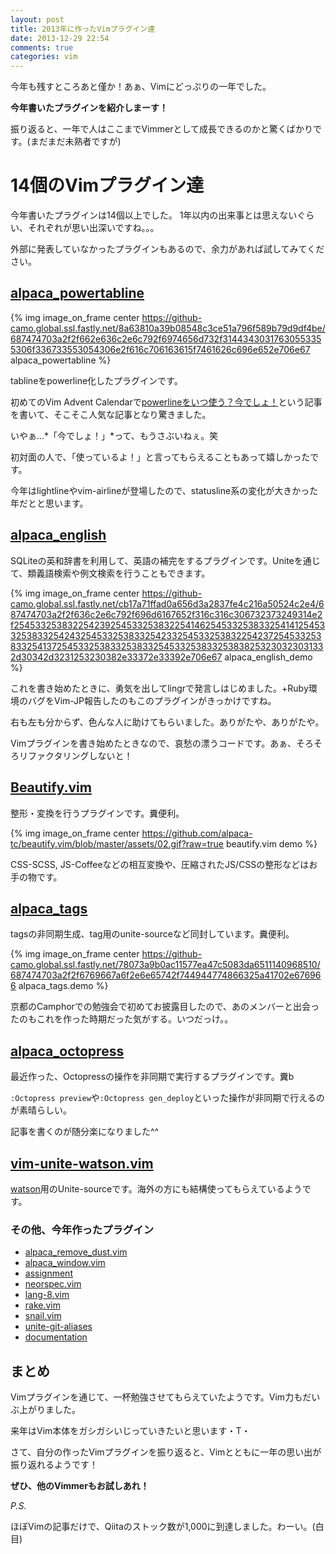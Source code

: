 ```yaml
---
layout: post
title: 2013年に作ったVimプラグイン達
date: 2013-12-29 22:54
comments: true
categories: vim
---
```


今年も残すところあと僅か！あぁ、Vimにどっぷりの一年でした。

**今年書いたプラグインを紹介しまーす！**

<!-- more -->

振り返ると、一年で人はここまでVimmerとして成長できるのかと驚くばかりです。(まだまだ未熟者ですが)

# 14個のVimプラグイン達

今年書いたプラグインは14個以上でした。
1年以内の出来事とは思えないぐらい、それぞれが思い出深いですね。。。

外部に発表していなかったプラグインもあるので、余力があれば試してみてください。

## [alpaca\_powertabline]( https://github.com/alpaca-tc/alpaca_powertabline )

{% img image_on_frame center https://github-camo.global.ssl.fastly.net/8a63810a39b08548c3ce51a796f589b79d9df4be/687474703a2f2f662e636c2e6c792f6974656d732f31443430317630553355306f336733553054306e2f616c706163615f7461626c696e652e706e67  alpaca_powertabline %}

tablineをpowerline化したプラグインです。

初めてのVim Advent Calendarで[powerlineをいつ使う？今でしょ！](http://qiita.com/alpaca_taichou/items/ab70f914a6a577e25d70)という記事を書いて、そこそこ人気な記事となり驚きました。

いやぁ...*「今でしょ！」*って、もうさぶいねぇ。笑

初対面の人で、「使っているよ！」と言ってもらえることもあって嬉しかったです。

今年はlightlineやvim-airlineが登場したので、statusline系の変化が大きかった年だとと思います。

## [alpaca\_english]( https://github.com/alpaca-tc/alpaca_english.git )

SQLiteの英和辞書を利用して、英語の補完をするプラグインです。Uniteを通じて、類義語検索や例文検索を行うこともできます。

{% img image_on_frame center https://github-camo.global.ssl.fastly.net/cb17a71ffad0a656d3a2837fe4c216a50524c2e4/687474703a2f2f636c2e6c792f696d6167652f316c316c306732373249314e2f254533253832254239254533253832254146254533253833254141254533253833254243254533253833254233254533253832254237254533253833254137254533253833253833254533253833253838253230323031332d30342d3231253230382e33372e33392e706e67 alpaca_english_demo %}

これを書き始めたときに、勇気を出してlingrで発言しはじめました。+Ruby環境のバグをVim-JP報告したのもこのプラグインがきっかけですね。

右も左も分からず、色んな人に助けてもらいました。ありがたや、ありがたや。

Vimプラグインを書き始めたときなので、哀愁の漂うコードです。あぁ、そろそろリファクタリングしないと！

## [Beautify.vim](https://github.com/alpaca-tc/beautify.vim.git)

整形・変換を行うプラグインです。糞便利。

{% img image_on_frame center https://github.com/alpaca-tc/beautify.vim/blob/master/assets/02.gif?raw=true beautify.vim demo %}

CSS-SCSS, JS-Coffeeなどの相互変換や、圧縮されたJS/CSSの整形などはお手の物です。

## [alpaca\_tags]( https://github.com/alpaca-tc/alpaca_tags )

tagsの非同期生成、tag用のunite-sourceなど同封しています。糞便利。

{% img image_on_frame center https://github-camo.global.ssl.fastly.net/78073a9b0ac11577ea47c5083da6511140968510/687474703a2f2f6769667a6f2e6e65742f744944774866325a41702e676966 alpaca_tags.demo %}

京都のCamphorでの勉強会で初めてお披露目したので、あのメンバーと出会ったのもこれを作った時期だった気がする。いつだっけ。。

## [alpaca\_octopress]( https://github.com/alpaca-tc/alpaca_octopress.vim )

最近作った、Octopressの操作を非同期で実行するプラグインです。糞b

`:Octopress preview`や`:Octopress gen_deploy`といった操作が非同期で行えるのが素晴らしい。

記事を書くのが随分楽になりました^^

## [vim-unite-watson.vim]( https://github.com/alpaca-tc/vim-unite-watson.vim )

[watson](http://goosecode.com/watson/)用のUnite-sourceです。海外の方にも結構使ってもらえているようです。

### その他、今年作ったプラグイン

- [alpaca\_remove\_dust.vim]( https://github.com/alpaca-tc/alpaca_remove_dust.vim )
- [alpaca\_window.vim]( https://github.com/alpaca-tc/alpaca_window.vim )
- [assignment]( https://github.com/alpaca-tc/assignment )
- [neorspec.vim]( https://github.com/alpaca-tc/neorspec.vim )
- [lang-8.vim]( https://github.com/alpaca-tc/lang-8.vim )
- [rake.vim]( https://github.com/alpaca-tc/rake.vim )
- [snail.vim]( https://github.com/alpaca-tc/snail.vim )
- [unite-git-aliases]( https://github.com/alpaca-tc/unite-git-aliases )
- [documentation]( https://github.com/alpaca-tc/documentation )

## まとめ

Vimプラグインを通じて、一杯勉強させてもらえていたようです。Vim力もだいぶ上がりました。

来年はVim本体をガシガシいじっていきたいと思います・T・


さて、自分の作ったVimプラグインを振り返ると、Vimとともに一年の思い出が振り返れるようです！

**ぜひ、他のVimmerもお試しあれ！**

*P.S.*

ほぼVimの記事だけで、Qiitaのストック数が1,000に到達しました。わーい。(白目)
